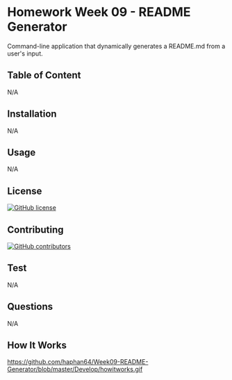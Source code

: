 # Homework Week 09 - README Generator
Command-line application that dynamically generates a README.md from a user's input.

## Table of Content
N/A

## Installation
N/A

## Usage
N/A

## License
[![GitHub license](https://img.shields.io/github/license/haphan64/Week09-README-Generator)](https://github.com/haphan64/Week09-README-Generator/blob/master/LICENSE)

## Contributing
[![GitHub contributors](https://img.shields.io/github/contributors/haphan64/Week09-README-Generator)](https://GitHub.com/haphan64/Week09-README-Generator/graphs/contributors/)

## Test
N/A

## Questions
N/A

## How It Works
https://github.com/haphan64/Week09-README-Generator/blob/master/Develop/howitworks.gif

